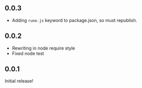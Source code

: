 ## 0.0.3

- Adding `rune.js` keyword to package.json, so must republish.

## 0.0.2

- Rewriting in node require style
- Fixed node test

## 0.0.1

Initial release!
